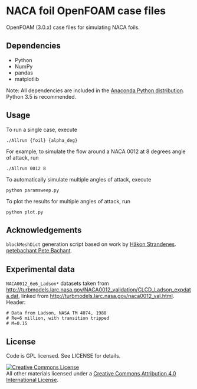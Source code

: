 # NACA foil OpenFOAM case files

OpenFOAM (3.0.x) case files for simulating NACA foils.


## Dependencies

* Python
* NumPy
* pandas
* matplotlib

Note: All dependencies are included in the
[Anaconda Python distribution](http://continuum.io/downloads). Python 3.5 is
recommended.


## Usage

To run a single case, execute

    ./Allrun {foil} {alpha_deg}

For example, to simulate the flow around a NACA 0012 at 8 degrees angle
of attack, run

    ./Allrun 0012 8

To automatically simulate multiple angles of attack, execute

    python paramsweep.py

To plot the results for multiple angles of attack, run

    python plot.py


## Acknowledgements

`blockMeshDict` generation script based on work by
[Håkon Strandenes](https://www.hpc.ntnu.no/display/hpc/OpenFOAM+-+Airfoil+Calculations#OpenFOAM-AirfoilCalculations-3:Calculationofforcesandforcecoefficients).
[petebachant Pete Bachant](https://github.com/petebachant/NACAFoil-OpenFOAM).


## Experimental data

`NACA0012_6e6_Ladson*` datasets taken from http://turbmodels.larc.nasa.gov/NACA0012_validation/CLCD_Ladson_expdata.dat,
linked from http://turbmodels.larc.nasa.gov/naca0012_val.html. Header:

```
# Data from Ladson, NASA TM 4074, 1988
# Re=6 million, with transition tripped
# M=0.15
```


## License

Code is GPL licensed. See LICENSE for details.

<a rel="license" href="http://creativecommons.org/licenses/by/4.0/">
<img alt="Creative Commons License" style="border-width:0" src="http://i.creativecommons.org/l/by/4.0/88x31.png" />
</a><br />All other materials licensed under a <a rel="license" href="http://creativecommons.org/licenses/by/4.0/"/>
Creative Commons Attribution 4.0 International License</a>.
